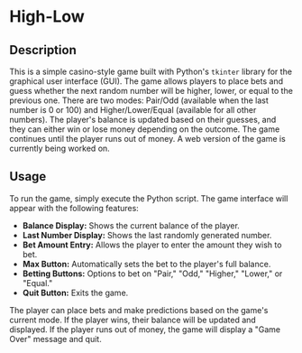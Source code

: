 # High-Low

## Description
This is a simple casino-style game built with Python's `tkinter` library for the graphical user interface (GUI). The game allows players to place bets and guess whether the next random number will be higher, lower, or equal to the previous one. There are two modes: Pair/Odd (available when the last number is 0 or 100) and Higher/Lower/Equal (available for all other numbers). The player's balance is updated based on their guesses, and they can either win or lose money depending on the outcome. The game continues until the player runs out of money.
A web version of the game is currently being worked on.

## Usage
To run the game, simply execute the Python script. The game interface will appear with the following features:
- **Balance Display:** Shows the current balance of the player.
- **Last Number Display:** Shows the last randomly generated number.
- **Bet Amount Entry:** Allows the player to enter the amount they wish to bet.
- **Max Button:** Automatically sets the bet to the player's full balance.
- **Betting Buttons:** Options to bet on "Pair," "Odd," "Higher," "Lower," or "Equal."
- **Quit Button:** Exits the game.

The player can place bets and make predictions based on the game's current mode. If the player wins, their balance will be updated and displayed. If the player runs out of money, the game will display a "Game Over" message and quit.
